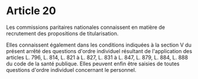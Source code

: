 # Article 20

Les commissions paritaires nationales connaissent en matière de recrutement des propositions de titularisation.

Elles connaissent également dans les conditions indiquées à la section V du présent arrêté des questions d'ordre individuel résultant de l'application des articles L. 796, L. 814, L. 821 à L. 827, L. 831 à L. 847, L. 879, L. 884, L. 888 du code de la santé publique. Elles peuvent enfin être saisies de toutes questions d'ordre individuel concernant le personnel.
